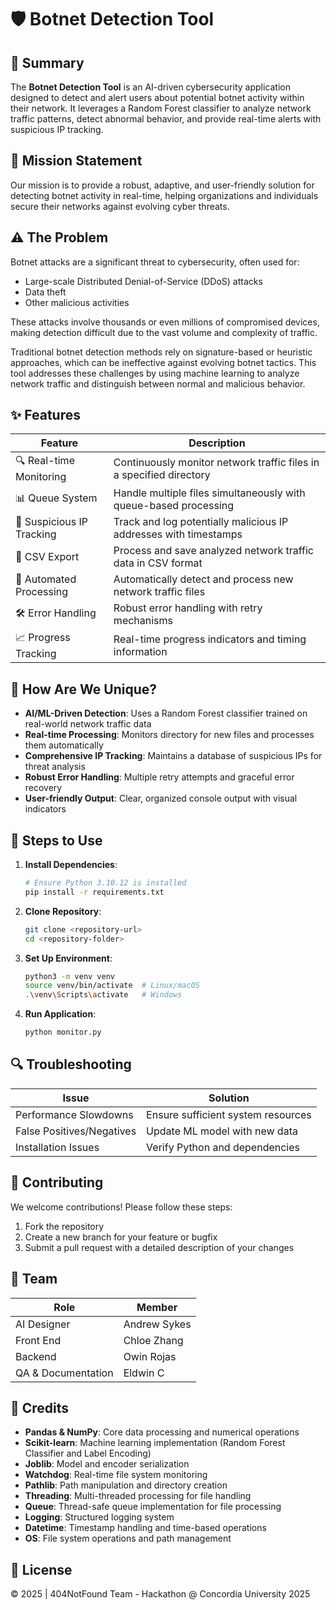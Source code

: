 # 🛡️ Botnet Detection Tool

## 📝 Summary
The **Botnet Detection Tool** is an AI-driven cybersecurity application designed to detect and alert users about potential botnet activity within their network. It leverages a Random Forest classifier to analyze network traffic patterns, detect abnormal behavior, and provide real-time alerts with suspicious IP tracking.

## 🎯 Mission Statement
Our mission is to provide a robust, adaptive, and user-friendly solution for detecting botnet activity in real-time, helping organizations and individuals secure their networks against evolving cyber threats.

## ⚠️ The Problem
Botnet attacks are a significant threat to cybersecurity, often used for:
- Large-scale Distributed Denial-of-Service (DDoS) attacks
- Data theft
- Other malicious activities

These attacks involve thousands or even millions of compromised devices, making detection difficult due to the vast volume and complexity of traffic.

Traditional botnet detection methods rely on signature-based or heuristic approaches, which can be ineffective against evolving botnet tactics. This tool addresses these challenges by using machine learning to analyze network traffic and distinguish between normal and malicious behavior.

## ✨ Features
| Feature | Description |
|---------|-------------|
| 🔍 Real-time Monitoring | Continuously monitor network traffic files in a specified directory |
| 📊 Queue System | Handle multiple files simultaneously with queue-based processing |
| 🚫 Suspicious IP Tracking | Track and log potentially malicious IP addresses with timestamps |
| 📁 CSV Export | Process and save analyzed network traffic data in CSV format |
| 🤖 Automated Processing | Automatically detect and process new network traffic files |
| 🛠️ Error Handling | Robust error handling with retry mechanisms |
| 📈 Progress Tracking | Real-time progress indicators and timing information |

## 🌟 How Are We Unique?
- **AI/ML-Driven Detection**: Uses a Random Forest classifier trained on real-world network traffic data
- **Real-time Processing**: Monitors directory for new files and processes them automatically
- **Comprehensive IP Tracking**: Maintains a database of suspicious IPs for threat analysis
- **Robust Error Handling**: Multiple retry attempts and graceful error recovery
- **User-friendly Output**: Clear, organized console output with visual indicators

## 🚀 Steps to Use
1. **Install Dependencies**:
   ```bash
   # Ensure Python 3.10.12 is installed
   pip install -r requirements.txt
   ```

2. **Clone Repository**:
   ```bash
   git clone <repository-url>
   cd <repository-folder>
   ```

3. **Set Up Environment**:
   ```bash
   python3 -m venv venv
   source venv/bin/activate  # Linux/macOS
   .\venv\Scripts\activate   # Windows
   ```

4. **Run Application**:
   ```bash
   python monitor.py
   ```

## 🔍 Troubleshooting
| Issue | Solution |
|-------|----------|
| Performance Slowdowns | Ensure sufficient system resources |
| False Positives/Negatives | Update ML model with new data |
| Installation Issues | Verify Python and dependencies |

## 🤝 Contributing
We welcome contributions! Please follow these steps:
1. Fork the repository
2. Create a new branch for your feature or bugfix
3. Submit a pull request with a detailed description of your changes

## 👥 Team
| Role | Member |
|------|--------|
| AI Designer | Andrew Sykes |
| Front End | Chloe Zhang |
| Backend | Owin Rojas |
| QA & Documentation | Eldwin C |

## 🙏 Credits
- **Pandas & NumPy**: Core data processing and numerical operations
- **Scikit-learn**: Machine learning implementation (Random Forest Classifier and Label Encoding)
- **Joblib**: Model and encoder serialization
- **Watchdog**: Real-time file system monitoring
- **Pathlib**: Path manipulation and directory creation
- **Threading**: Multi-threaded processing for file handling
- **Queue**: Thread-safe queue implementation for file processing
- **Logging**: Structured logging system
- **Datetime**: Timestamp handling and time-based operations
- **OS**: File system operations and path management

## 📄 License
© 2025 | 404NotFound Team - Hackathon @ Concordia University 2025
